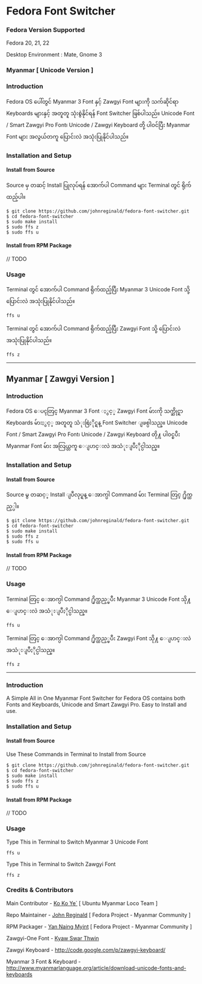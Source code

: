 Fedora Font Switcher
=================

### Fedora Version Supported

Fedora 20, 21, 22

Desktop Environment : Mate, Gnome 3

### Myanmar [ Unicode Version ]

### Introduction


Fedora OS ပေါ်တွင် Myanmar 3 Font နှင့် Zawgyi Font များကို သက်ဆိုင်ရာ Keyboards များနှင့် အတူတူ သုံးစွဲနိုင်ရန် Font Switcher ဖြစ်ပါသည်။ Unicode Font / Smart Zawgyi Pro Font၊ Unicode / Zawgyi Keyboard တို့ ပါဝင်ပြီး Myanmar Font များ အလွယ်တကူ ပြောင်းလဲ အသုံးပြုနိုင်ပါသည်။

### Installation and Setup

#### Install from Source 
Source မှ တဆင့် Install ပြုလုပ်ရန် အောက်ပါ Command များ Terminal တွင် ရိုက်ထည့်ပါ။

	$ git clone https://github.com/johnreginald/fedora-font-switcher.git
	$ cd fedora-font-switcher
	$ sudo make install
	$ sudo ffs z
	$ sudo ffs u


#### Install from RPM Package
// TODO

### Usage
Terminal တွင် အောက်ပါ Command ရိုက်ထည့်ပြီး Myanmar 3 Unicode Font သို့ ပြောင်းလဲ အသုံးပြုနိုင်ပါသည်။

	ffs u

Terminal တွင် အောက်ပါ Command ရိုက်ထည့်ပြီး Zawgyi Font သို့ ပြောင်းလဲ အသုံးပြုနိုင်ပါသည်။

	ffs z


----------

## Myanmar [ Zawgyi Version ]

### Introduction


Fedora OS ေပၚတြင္ Myanmar 3 Font ႏွင့္ Zawgyi Font မ်ားကို သက္ဆိုင္ရာ Keyboards မ်ားႏွင့္ အတူတူ သံုးစြဲႏိုင္ရန္ Font Switcher ျဖစ္ပါသည္။ Unicode Font / Smart Zawgyi Pro Font၊ Unicode / Zawgyi Keyboard တို႔ ပါ၀င္ၿပီး Myanmar Font မ်ား အလြယ္တကူ ေျပာင္းလဲ အသံုးျပဳႏိုင္ပါသည္။

### Installation and Setup

#### Install from Source 
Source မွ တဆင့္ Install ျပဳလုပ္ရန္ ေအာက္ပါ Command မ်ား Terminal တြင္ ႐ိုက္ထည့္ပါ။

	$ git clone https://github.com/johnreginald/fedora-font-switcher.git
	$ cd fedora-font-switcher
	$ sudo make install
	$ sudo ffs z
	$ sudo ffs u


#### Install from RPM Package
// TODO

### Usage
Terminal တြင္ ေအာက္ပါ Command ႐ိုက္ထည့္ၿပီး Myanmar 3 Unicode Font သို႔  ေျပာင္းလဲ အသံုးျပဳႏိုင္ပါသည္။

	ffs u

Terminal တြင္ ေအာက္ပါ Command ႐ိုက္ထည့္ၿပီး Zawgyi Font သို႔ ေျပာင္းလဲ အသံုးျပဳႏိုင္ပါသည္။

	ffs z


----------

### Introduction

A Simple All in One Myanmar Font Switcher for Fedora OS contains both Fonts and Keyboards, Unicode and Smart Zawgyi Pro. Easy to Install and use.

### Installation and Setup

#### Install from Source 
Use These Commands in Terminal to Install from Source

	$ git clone https://github.com/johnreginald/fedora-font-switcher.git
	$ cd fedora-font-switcher
	$ sudo make install
	$ sudo ffs z
	$ sudo ffs u


#### Install from RPM Package
// TODO

### Usage
Type This in Terminal to Switch Myanmar 3 Unicode Font

	ffs u
	
Type This in Terminal to Switch Zawgyi Font

	ffs z
	
### Credits & Contributors

Main Contributor - [Ko Ko Ye`](https://www.facebook.com/kokoye2007) [ Ubuntu Myanmar Loco Team ]

Repo Maintainer - [John Reginald](https://facebook.com/johnthelinux) [ Fedora Project - Myanmar Community ]

RPM Packager - [Yan Naing Myint](https://www.facebook.com/yannaingcw) [ Fedora Project - Myanmar Community ]

Zawgyi-One Font - [Kyaw Swar Thwin](https://www.facebook.com/kyawswar.thwin.16)

Zawgyi Keyboard - http://code.google.com/p/zawgyi-keyboard/

Myanmar 3 Font & Keyboard - http://www.myanmarlanguage.org/article/download-unicode-fonts-and-keyboards
